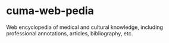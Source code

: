 # cuma-web-pedia
Web encyclopedia of medical and cultural knowledge, including professional annotations, articles, bibliography, etc.
